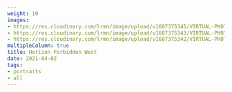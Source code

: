 ```yaml
---
weight: 10
images:
- https://res.cloudinary.com/lrmn/image/upload/v1687375345/VIRTUAL-PHOTOGRAPHY/hfw/lrmn-aloy_3_snlkga.png
- https://res.cloudinary.com/lrmn/image/upload/v1687375343/VIRTUAL-PHOTOGRAPHY/hfw/lrmn-aloy_2_ox5duu.png
- https://res.cloudinary.com/lrmn/image/upload/v1687375342/VIRTUAL-PHOTOGRAPHY/hfw/lrmn-aloy_1_gjixao.png
multipleColumn: true
title: Horizon Forbidden West
date: 2021-04-02
tags:
- portraits
- all
---
```

